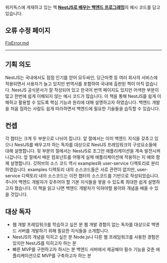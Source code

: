 위키독스에 게재하고 있는 책 [**NestJS로 배우는 백엔드 프로그래밍**](https://wikidocs.net/book/7059)의 예시 코드를 담고 있습니다.

## 오류 수정 페이지
[FixError.md](FixError.md)

---

## 기획 의도
NestJS는 국내에서도 점점 인기를 얻어 모두싸인, 당근마켓 등 여러 회사의 서비스에 적용되면서 사용자가 늘고 있지만 번역서를 포함하여 국내에 출판된 책이 아직 없습니다. NestJS 공식문서가 잘 작성되어 있고 한국어 번역 페이지도 있지만 어색한 부분이 많고 한번에 쉽게 이해되지 않는 예시 코드가 많습니다.
이 책을 통해 NestJS를 쉽게 이해하고 활용할 수 있도록 핵심 기능과 원리에 대해 설명하고자 하였습니다. 백엔드 개발을 처음 접하는 사람도 쉽게 따라하면서 백엔드에 필요한 기술들을 습득할 수 있습니다.

## 컨셉
각 챕터는 크게 두 부분으로 나뉘어 집니다. 앞 절에서는 이미 백엔드 지식을 갖추고 있으나 NestJS를 배우고자 하는 독자를 대상으로 NestJS 프레임워크의 구성요소들에 대해 설명합니다. 뒷 부분의 절에서는 NestJS로 조그만 애플리케이션을 계속 발전시켜 나갑니다. 앞 절에서 배운 컴포넌트를 어떻게 실제 애플리케이션에 적용하는 지 예와 함께 설명합니다. 깃허브의 소스 코드 역시 examples와 user-service 디렉토리로 분리하였습니다. examples 디렉토리 내의 소스코드들은 서로 관련이 없지만, user-service 디렉토리 내의 소스코드는 이전 챕터의 소스코드를 기반으로 작성되었습니다. 주니어 백엔드 개발자가 갖추어야 할 기본 지식들을 쌓을 수 있도록 최대한 쉽게 설명하고자 했습니다. 이 책을 읽고 나면 백엔드 개발자가 익혀야할 용어와 개념을 배울 수 있을 것입니다.

## 대상 독자
- 웹 개발 프레임워크를 학습하고 싶은 분
  웹 개발 경험이 없는 독자를 대상으로 백엔드 서버를 개발하기 위해 필요한 지식들을 소개합니다.
- NestJS의 개념을 익히고 싶은 분
  Node.js나 다른 웹 프레임워크를 사용한 경험은 있지만 NestJS를 익히고자 하는 분    
- 빠른 MVP를 구현하고자 하시는 분
  백엔드 서버에서 제공해야 필수 기능을 갖춘 애플리케이션으로 MVP를 구축하고자 하는 분

